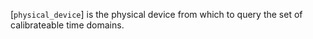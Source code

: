 [`physical_device`] is the physical device from which to query the set
of calibrateable time domains.